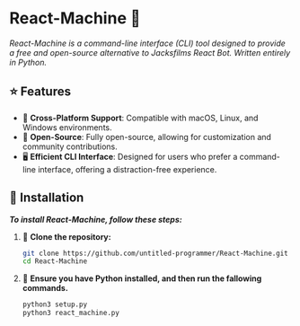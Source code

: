 # React-Machine 🤖

*React-Machine is a command-line interface (CLI) tool designed to provide a free and open-source alternative to Jacksfilms React Bot. Written entirely in Python.*

## **⭐ Features**

- 🐧 **Cross-Platform Support**: Compatible with macOS, Linux, and Windows environments.
- 🍏 **Open-Source**: Fully open-source, allowing for customization and community contributions.
- 🖥️ **Efficient CLI Interface**: Designed for users who prefer a command-line interface, offering a distraction-free experience.

## **🔨 Installation**

***To install React-Machine, follow these steps:***

1. 📰 **Clone the repository:**
    ```bash
    git clone https://github.com/untitled-programmer/React-Machine.git
    cd React-Machine
    ```

2. 🐍 **Ensure you have Python installed, and then run the fallowing commands.**

    ```bash
    python3 setup.py
    python3 react_machine.py
    ```
